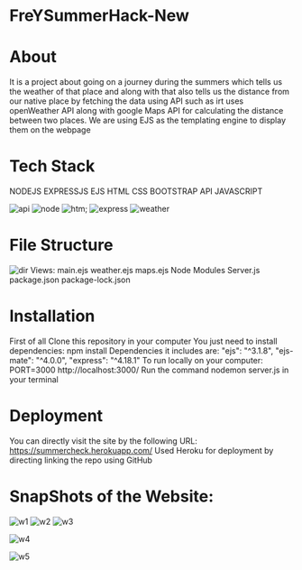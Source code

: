 # FreYSummerHack-New
# About
It is a project about going on a journey during the summers which tells us the weather of that place and along with that also tells us the distance from our native place by fetching the data using API such as irt uses openWeather API along with google Maps API for calculating the distance between two places.
We are using EJS as the templating engine to display them on the webpage 
# Tech Stack
NODEJS
EXPRESSJS
EJS
HTML
CSS
BOOTSTRAP
API
JAVASCRIPT


![api](https://user-images.githubusercontent.com/89990691/175778210-2d450e37-01b8-4c4c-a29d-3154e08d6b3d.jpg)
![node](https://user-images.githubusercontent.com/89990691/175778221-8a22588c-9408-4768-9241-b6aef923e074.png)
![htm;](https://user-images.githubusercontent.com/89990691/175778223-cda0ce1f-6dd5-4bad-928f-6b8ff86ae2eb.jpg)
![express](https://user-images.githubusercontent.com/89990691/175778232-2237c8a4-a0b4-42d0-84c4-81d58675d2ae.png)
![weather](https://user-images.githubusercontent.com/89990691/175778240-7ca8c92b-a119-47ca-9fb8-e8a2854e28fd.jpg)



# File Structure 
![dir](https://user-images.githubusercontent.com/89990691/175777671-e53ba3d3-ce92-4b72-b5e0-a010fa4bbb25.png)
Views:
main.ejs
weather.ejs
maps.ejs
Node Modules
Server.js
package.json
package-lock.json


# Installation
First of all Clone this repository in your computer
You just need to install dependencies:
npm install
Dependencies it includes are:
 "ejs": "^3.1.8",
 "ejs-mate": "^4.0.0",
 "express": "^4.18.1"
To run locally on your computer:
PORT=3000
http://localhost:3000/
Run the command 
nodemon server.js in your terminal

# Deployment
You can directly visit the site by the following URL:
https://summercheck.herokuapp.com/
Used Heroku for deployment by directing linking the repo using GitHub

# SnapShots of the Website:
![w1](https://user-images.githubusercontent.com/89990691/175777851-9a693d34-df41-4fd6-af51-d9f9a3b39799.png)
![w2](https://user-images.githubusercontent.com/89990691/175777856-819a675f-0346-4295-a346-011715fd53ba.png)
![w3](https://user-images.githubusercontent.com/89990691/175777865-8a1d5c38-c467-46da-ac81-1c1e58e10ebb.png)

![w4](https://user-images.githubusercontent.com/89990691/175777879-a81e8535-1b49-4084-b593-7ec87319f15a.png)

![w5](https://user-images.githubusercontent.com/89990691/175777889-74ed5c0a-fa55-46e2-85cc-48acbc2c5cfc.png)
